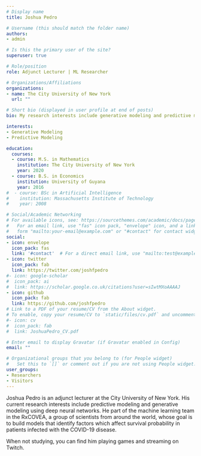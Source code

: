 ```yaml
---
# Display name
title: Joshua Pedro

# Username (this should match the folder name)
authors:
- admin

# Is this the primary user of the site?
superuser: true

# Role/position
role: Adjunct Lecturer | ML Researcher

# Organizations/Affiliations
organizations:
- name: The City University of New York
  url: ""

# Short bio (displayed in user profile at end of posts)
bio: My research interests include generative modeling and predictive modeling using deep learning.

interests:
- Generative Modeling
- Predictive Modeling

education:
  courses:
  - course: M.S. in Mathematics
    institution: The City University of New York
    year: 2020
  - course: B.S. in Economics
    institution: University of Guyana
    year: 2016
#  - course: BSc in Artificial Intelligence
#    institution: Massachusetts Institute of Technology
#    year: 2008

# Social/Academic Networking
# For available icons, see: https://sourcethemes.com/academic/docs/page-builder/#icons
#   For an email link, use "fas" icon pack, "envelope" icon, and a link in the
#   form "mailto:your-email@example.com" or "#contact" for contact widget.
social:
- icon: envelope
  icon_pack: fas
  link: '#contact'  # For a direct email link, use "mailto:test@example.org".
- icon: twitter
  icon_pack: fab
  link: https://twitter.com/joshfpedro
#- icon: google-scholar
#  icon_pack: ai
#  link: https://scholar.google.co.uk/citations?user=sIwtMXoAAAAJ
- icon: github
  icon_pack: fab
  link: https://github.com/joshfpedro
# Link to a PDF of your resume/CV from the About widget.
# To enable, copy your resume/CV to `static/files/cv.pdf` and uncomment the lines below.
#- icon: cv
#  icon_pack: fab
#  link: JoshuaPedro_CV.pdf

# Enter email to display Gravatar (if Gravatar enabled in Config)
email: ""

# Organizational groups that you belong to (for People widget)
#   Set this to `[]` or comment out if you are not using People widget.
user_groups:
- Researchers
- Visitors
---
```


Joshua Pedro is an adjunct lecturer at the City University of New York. His current research interests include predictive modeling and generative modeling using deep neural networks. He part of the machine learning team in the RxCOVEA, a group of scientists from around the world, whose goal is to build models that identify factors which affect survival probability in patients infected with the COVID-19 disease.

When not studying, you can find him playing games and streaming on Twitch.
